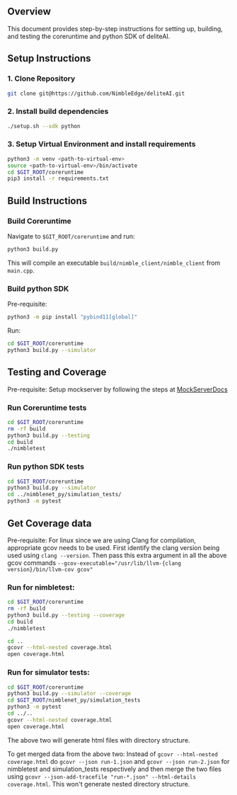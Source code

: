 ## Overview
This document provides step-by-step instructions for setting up, building, and testing the coreruntime and python SDK of deliteAI.

## Setup Instructions

### 1. Clone Repository
```sh
git clone git@https://github.com/NimbleEdge/deliteAI.git
```

### 2. Install build dependencies
```sh
./setup.sh --sdk python
```
### 3. Setup Virtual Environment and install requirements
```sh
python3 -m venv <path-to-virtual-env>
source <path-to-virtual-env>/bin/activate
cd $GIT_ROOT/coreruntime
pip3 install -r requirements.txt
```
## Build Instructions

### Build Coreruntime
Navigate to `$GIT_ROOT/coreruntime` and run:
```sh
python3 build.py
```
This will compile an executable `build/nimble_client/nimble_client` from `main.cpp`.

### Build python SDK
Pre-requisite:
```sh
python3 -m pip install "pybind11[global]"
```
Run:
```sh
cd $GIT_ROOT/coreruntime
python3 build.py --simulator
```

## Testing and Coverage

Pre-requisite: Setup mockserver by following the steps at [MockServerDocs](../mockserver/README.md)
### Run Coreruntime tests
```sh
cd $GIT_ROOT/coreruntime
rm -rf build
python3 build.py --testing
cd build
./nimbletest
```
### Run python SDK tests
```sh
cd $GIT_ROOT/coreruntime 
python3 build.py --simulator
cd ../nimblenet_py/simulation_tests/
python3 -m pytest
```

## Get Coverage data
Pre-requisite: For linux since we are using Clang for compilation, appropriate gcov needs to be used. First identify the clang version being used using `clang --version`. Then pass this extra argument in all the above gcov commands `--gcov-executable="/usr/lib/llvm-{clang version}/bin/llvm-cov gcov"`

### Run for nimbletest:
```sh
cd $GIT_ROOT/coreruntime
rm -rf build
python3 build.py --testing --coverage
cd build
./nimbletest

cd ..
gcovr --html-nested coverage.html
open coverage.html
```

### Run for simulator tests:
```sh
cd $GIT_ROOT/coreruntime
python3 build.py --simulator --coverage
cd $GIT_ROOT/nimblenet_py/simulation_tests
python3 -m pytest
cd ../..
gcovr --html-nested coverage.html
open coverage.html
```

The above two will generate html files with directory structure.

To get merged data from the above two:
Instead of `gcovr --html-nested coverage.html` do `gcovr --json run-1.json` and `gcovr --json run-2.json` for nimbletest and simulation_tests respectively and then merge the two files using `gcovr --json-add-tracefile "run-*.json" --html-details coverage.html`. This won't generate nested directory structure.